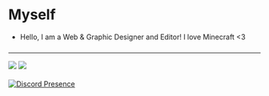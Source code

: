 <h1><b>Myself</b></h1>
<ul>
 <li>Hello, I am a Web & Graphic Designer and Editor! I love Minecraft <3</li>
</ul>
<h3>
 <hr></hr>
 <a href="https://open.spotify.com/user/zzykeijuuo3t2kpl6grmgo6gy" target="blank_">
  <img src="https://img.shields.io/badge/spotify%20-1ED760.svg?&style=for-the-badge&logo=spotify&logoColor=white"></a>
 <a href="https://discord.gg/ykzDraBk" target="blank_">
  <img src="https://img.shields.io/badge/discord%20-7289DA.svg?&style=for-the-badge&logo=discord&logoColor=white"></a>
</h3>


[![Discord Presence](https://lanyard-profile-readme.vercel.app/api/610761919808143370)](https://discord.com/users/610761919808143370)
